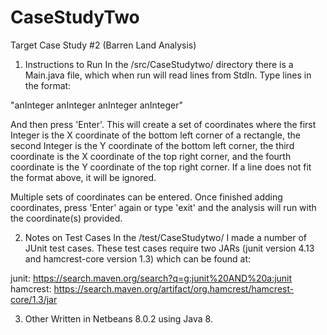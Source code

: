# CaseStudyTwo
Target Case Study #2 (Barren Land Analysis)

1. Instructions to Run
In the /src/CaseStudytwo/ directory there is a Main.java file, which when run will read lines from StdIn. Type lines in the format:

"anInteger anInteger anInteger anInteger"

And then press 'Enter'. This will create a set of coordinates where the first Integer is the X coordinate of the bottom left corner of a rectangle, the second Integer is the Y coordinate of the bottom left corner, the third coordinate is the X coordinate of the top right corner, and the fourth coordinate is the Y coordinate of the top right corner. If a line does not fit the format above, it will be ignored.

Multiple sets of coordinates can be entered. Once finished adding coordinates, press 'Enter' again or type 'exit' and the analysis will run with the coordinate(s) provided. 

2. Notes on Test Cases
In the /test/CaseStudytwo/ I made a number of JUnit test cases. These test cases require two JARs (junit version 4.13 and hamcrest-core version 1.3) which can be found at:

junit:
https://search.maven.org/search?q=g:junit%20AND%20a:junit
hamcrest:
https://search.maven.org/artifact/org.hamcrest/hamcrest-core/1.3/jar

3. Other
Written in Netbeans 8.0.2 using Java 8.
